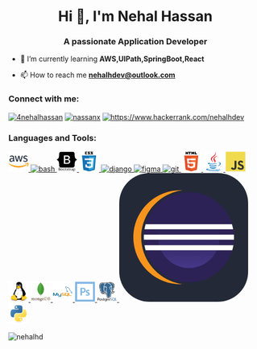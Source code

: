 <h1 align="center">Hi 👋, I'm Nehal Hassan</h1>
<h3 align="center">A passionate Application Developer</h3>

- 🌱 I’m currently learning **AWS,UIPath,SpringBoot,React**

- 📫 How to reach me **nehalhdev@outlook.com**

<!-- - 📄 Know about my experiences [https://drive.google.com/drive/my-drive](https://drive.google.com/drive/my-drive)
 -->
<h3 align="left">Connect with me:</h3>
<p align="left">
<a href="https://twitter.com/4nehalhassan" target="blank"><img align="center" src="https://raw.githubusercontent.com/rahuldkjain/github-profile-readme-generator/master/src/images/icons/Social/twitter.svg" alt="4nehalhassan" height="30" width="40" /></a>
<a href="https://linkedin.com/in/nassanx" target="blank"><img align="center" src="https://raw.githubusercontent.com/rahuldkjain/github-profile-readme-generator/master/src/images/icons/Social/linked-in-alt.svg" alt="nassanx" height="30" width="40" /></a>
<a href="https://www.hackerrank.com/https://www.hackerrank.com/nehalhdev" target="blank"><img align="center" src="https://raw.githubusercontent.com/rahuldkjain/github-profile-readme-generator/master/src/images/icons/Social/hackerrank.svg" alt="https://www.hackerrank.com/nehalhdev" height="30" width="40" /></a>
</p>

<h3 align="left">Languages and Tools:</h3>
<p align="left"> <a href="https://aws.amazon.com" target="_blank" rel="noreferrer"> <img src="https://raw.githubusercontent.com/devicons/devicon/master/icons/amazonwebservices/amazonwebservices-original-wordmark.svg" alt="aws" width="40" height="40"/> </a> <a href="https://www.gnu.org/software/bash/" target="_blank" rel="noreferrer"> <img src="https://www.vectorlogo.zone/logos/gnu_bash/gnu_bash-icon.svg" alt="bash" width="40" height="40"/> </a> <a href="https://getbootstrap.com" target="_blank" rel="noreferrer"> <img src="https://raw.githubusercontent.com/devicons/devicon/master/icons/bootstrap/bootstrap-plain-wordmark.svg" alt="bootstrap" width="40" height="40"/> </a> <a href="https://www.w3schools.com/css/" target="_blank" rel="noreferrer"> <img src="https://raw.githubusercontent.com/devicons/devicon/master/icons/css3/css3-original-wordmark.svg" alt="css3" width="40" height="40"/> </a> <a href="https://www.djangoproject.com/" target="_blank" rel="noreferrer"> <img src="https://cdn.worldvectorlogo.com/logos/django.svg" alt="django" width="40" height="40"/> </a> <a href="https://www.figma.com/" target="_blank" rel="noreferrer"> <img src="https://www.vectorlogo.zone/logos/figma/figma-icon.svg" alt="figma" width="40" height="40"/> </a> <a href="https://git-scm.com/" target="_blank" rel="noreferrer"> <img src="https://www.vectorlogo.zone/logos/git-scm/git-scm-icon.svg" alt="git" width="40" height="40"/> </a> <a href="https://www.w3.org/html/" target="_blank" rel="noreferrer"> <img src="https://raw.githubusercontent.com/devicons/devicon/master/icons/html5/html5-original-wordmark.svg" alt="html5" width="40" height="40"/> </a> <a href="https://www.java.com" target="_blank" rel="noreferrer"> <img src="https://raw.githubusercontent.com/devicons/devicon/master/icons/java/java-original.svg" alt="java" width="40" height="40"/> </a> <a href="https://developer.mozilla.org/en-US/docs/Web/JavaScript" target="_blank" rel="noreferrer"> <img src="https://raw.githubusercontent.com/devicons/devicon/master/icons/javascript/javascript-original.svg" alt="javascript" width="40" height="40"/> </a> <a href="https://www.linux.org/" target="_blank" rel="noreferrer"> <img src="https://raw.githubusercontent.com/devicons/devicon/master/icons/linux/linux-original.svg" alt="linux" width="40" height="40"/> </a> <a href="https://www.mongodb.com/" target="_blank" rel="noreferrer"> <img src="https://raw.githubusercontent.com/devicons/devicon/master/icons/mongodb/mongodb-original-wordmark.svg" alt="mongodb" width="40" height="40"/> </a> <a href="https://www.mysql.com/" target="_blank" rel="noreferrer"> <img src="https://raw.githubusercontent.com/devicons/devicon/master/icons/mysql/mysql-original-wordmark.svg" alt="mysql" width="40" height="40"/> </a> <a href="https://www.photoshop.com/en" target="_blank" rel="noreferrer"> <img src="https://raw.githubusercontent.com/devicons/devicon/master/icons/photoshop/photoshop-line.svg" alt="photoshop" width="40" height="40"/> </a> <a href="https://www.postgresql.org" target="_blank" rel="noreferrer"> <img src="https://raw.githubusercontent.com/devicons/devicon/master/icons/postgresql/postgresql-original-wordmark.svg" alt="postgresql" width="40" height="40"/> </a> <svg xmlns="http://www.w3.org/2000/svg" width="256" height="256" fill="none" viewBox="0 0 256 256"><rect width="256" height="256" fill="#242938" rx="60"/><path fill="#2C2255" d="M83.0442 153.434H52.3774C56.4379 167.363 63.9727 179.848 75.0039 190.879C92.59 208.469 113.737 217.249 138.465 217.249C143.409 217.249 148.198 216.881 152.85 216.18C171.477 213.368 187.784 204.947 201.757 190.879C212.859 179.852 220.447 167.363 224.539 153.434H212.094H193.896H83.0442Z"/><path fill="#2C2255" d="M66.1338 111.782H50.1137C49.5276 115.302 49.1283 118.896 48.947 122.581H67.9873H77.5386H215.405H227.989C227.806 118.896 227.407 115.302 226.815 111.782"/><path fill="#2C2255" d="M48.947 132.609C49.1283 136.295 49.5258 139.889 50.1137 143.407H66.7694H79.3939H214.281H226.819C227.409 139.889 227.812 136.295 227.995 132.609"/><path fill="#2C2255" d="M224.542 101.753C220.454 87.7855 212.864 75.2434 201.756 64.1335C187.82 50.1994 171.559 41.8367 152.993 39.0236C148.297 38.3111 143.46 37.9375 138.465 37.9375C113.736 37.9375 92.5878 46.672 75.0035 64.1335C63.9687 75.2434 56.4302 87.7855 52.3716 101.753"/><path fill="#F7941E" d="M43.6227 127.597C43.6227 80.3004 79.1448 41.0018 125.355 34.0897C124.209 34.0476 123.057 34 121.899 34C70.0422 34 28 75.9067 28 127.597C28 179.29 70.0403 221.193 121.899 221.193C123.061 221.193 124.213 221.15 125.363 221.106C79.1448 214.194 43.6227 174.896 43.6227 127.597Z"/><path fill="url(#paint0_linear_159_844)" d="M199.398 122.579C199.097 118.878 198.475 115.268 197.544 111.781H79.3939C78.4635 115.264 77.8389 118.876 77.5386 122.579H199.398Z"/><path fill="url(#paint1_linear_159_844)" d="M199.398 132.609H77.5403C77.8406 136.31 78.4615 139.918 79.3938 143.407H197.546C198.476 139.92 199.097 136.31 199.398 132.609Z"/><path fill="url(#paint2_linear_159_844)" d="M138.469 188.748C163.006 188.748 184.156 174.291 193.896 153.434H83.0425C92.7824 174.291 113.933 188.748 138.469 188.748Z"/><path fill="#fff" d="M68.509 132.608H77.4541H199.626H215.676H227.868C227.952 131.013 228 129.407 228 127.788C228 126.039 227.936 124.306 227.837 122.577H215.674H199.625H77.4522H67.8753H48.9467C48.8478 124.302 48.7837 126.039 48.7837 127.788C48.7837 129.407 48.8313 131.013 48.9156 132.608H68.509Z"/><path fill="#fff" d="M82.685 101.753H52.3699C51.3736 105.018 50.7307 108.368 50.1135 111.784H65.7271H79.022H197.482H214.258H226.249C225.63 108.372 224.834 105.022 223.839 101.753"/><path fill="#fff" d="M214.733 143.405H197.956H79.4983H66.839H50.1118C50.7125 146.817 51.3957 150.165 52.3756 153.434H83.1576H194.297H212.542H224.425C225.403 150.168 226.193 146.82 226.795 143.405H214.733Z"/><defs><linearGradient id="paint0_linear_159_844" x1="138.467" x2="138.467" y1="229.42" y2="94.558" gradientUnits="userSpaceOnUse"><stop offset=".303" stop-color="#473788"/><stop offset=".872" stop-color="#2C2255"/></linearGradient><linearGradient id="paint1_linear_159_844" x1="138.468" x2="138.468" y1="229.422" y2="94.56" gradientUnits="userSpaceOnUse"><stop offset=".303" stop-color="#473788"/><stop offset=".872" stop-color="#2C2255"/></linearGradient><linearGradient id="paint2_linear_159_844" x1="138.469" x2="138.469" y1="229.417" y2="94.564" gradientUnits="userSpaceOnUse"><stop offset=".303" stop-color="#473788"/><stop offset=".863" stop-color="#2C2255"/></linearGradient></defs></svg>
 <a href="https://www.python.org" target="_blank" rel="noreferrer"> <img src="https://raw.githubusercontent.com/devicons/devicon/master/icons/python/python-original.svg" alt="python" width="40" height="40"/> </a> </p>

<p><img align="center" src="https://github-readme-stats.vercel.app/api/top-langs?username=nehalhd&show_icons=true&locale=en&layout=compact" alt="nehalhd" /></p>
 
